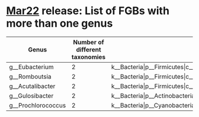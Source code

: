 # [Mar22](../README.md#taxonomic-genera-present-in-several-fgbs) release: List of FGBs with more than one genus
Genus | Number of different taxonomies | Different taxonomies
------------ | ------------- | -------------
g__Eubacterium	| 2	| k__Bacteria\|p__Firmicutes\|c__Clostridia\|o__Eubacteriales\|f__Eubacteriaceae:11,k__Bacteria\|p__Firmicutes\|c__Clostridia\|o__Clostridiales\|f__Eubacteriaceae:1
g__Romboutsia	| 2	| k__Bacteria\|p__Firmicutes\|c__Clostridia\|o__Eubacteriales\|f__Peptostreptococcaceae:6,k__Bacteria\|p__Firmicutes\|c__Clostridia\|o__Clostridiales\|f__Peptostreptococcaceae:1
g__Acutalibacter	| 2	| k__Bacteria\|p__Firmicutes\|c__Clostridia\|o__Eubacteriales\|f__Oscillospiraceae:2,k__Bacteria\|p__Firmicutes\|c__Clostridia\|o__Clostridiales\|f__Ruminococcaceae:1
g__Gulosibacter	| 2	| k__Bacteria\|p__Actinobacteria\|c__Actinomycetia\|o__Micrococcales\|f__Microbacteriaceae:4,k__Bacteria\|p__Actinobacteria\|c__Actinobacteria\|o__Micrococcales\|f__Microbacteriaceae:1
g__Prochlorococcus	| 2	| k__Bacteria\|p__Cyanobacteria\|c__Cyanobacteria_unclassified\|o__Synechococcales\|f__Prochlorococcaceae:72,k__Bacteria\|p__Cyanobacteria\|c__Cyanobacteria_unclassified\|o__Synechococcales\|f__Prochloraceae:1
